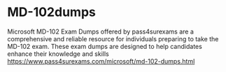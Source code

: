 # MD-102dumps
Microsoft MD-102 Exam Dumps offered by pass4surexams are a comprehensive and reliable resource for individuals preparing to take the MD-102 exam. These exam dumps are designed to help candidates enhance their knowledge and skills https://www.pass4surexams.com/microsoft/md-102-dumps.html
